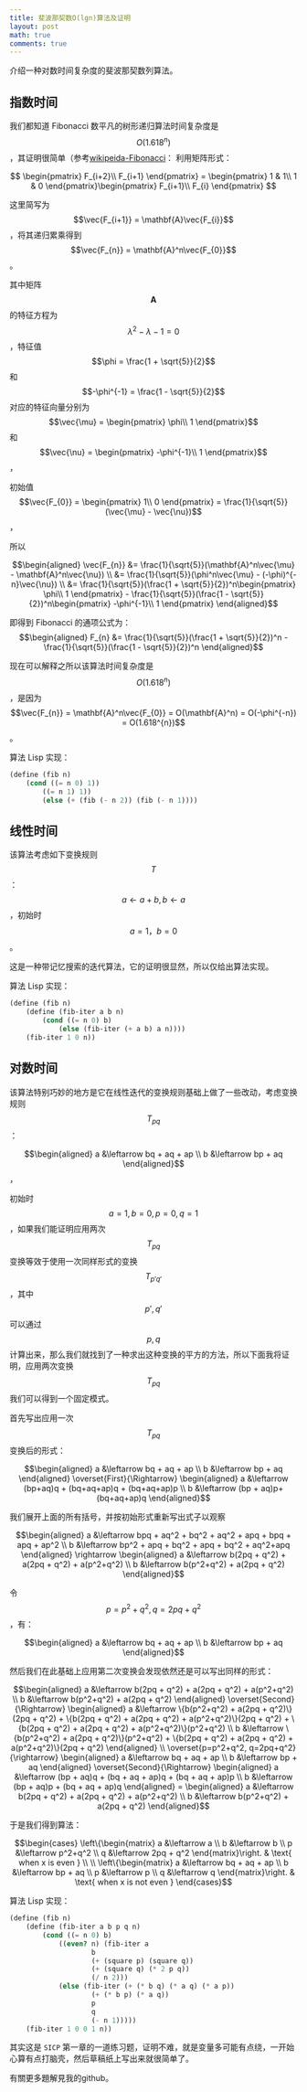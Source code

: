 ```yaml
---
title: 斐波那契数O(lgn)算法及证明
layout: post
math: true
comments: true
---
```


介绍一种对数时间复杂度的斐波那契数列算法。

## 指数时间
我们都知道 Fibonacci 数平凡的树形递归算法时间复杂度是 $$O(1.618^{n})$$，其证明很简单（参考[wikipeida-Fibonacci](https://en.wikipedia.org/wiki/Fibonacci_number#Matrix_form)：
利用矩阵形式：

$$
\begin{pmatrix}
F_{i+2}\\ 
F_{i+1}
\end{pmatrix} = \begin{pmatrix}
1 & 1\\ 
1 & 0
\end{pmatrix}\begin{pmatrix}
F_{i+1}\\ 
F_{i}
\end{pmatrix}
$$

这里简写为 $$\vec{F_{i+1}} = \mathbf{A}\vec{F_{i}}$$，将其递归累乘得到 $$\vec{F_{n}} = \mathbf{A}^n\vec{F_{0}}$$。

其中矩阵 $$\mathbf{A}$$ 的特征方程为 $$\lambda^2 - \lambda - 1 = 0$$，特征值 $$\phi = \frac{1 + \sqrt{5}}{2}$$ 和 $$-\phi^{-1} = \frac{1 - \sqrt{5}}{2}$$ 对应的特征向量分别为 $$\vec{\mu} = \begin{pmatrix}
\phi\\ 
1
\end{pmatrix}$$ 和 $$\vec{\nu} = \begin{pmatrix}
-\phi^{-1}\\ 
1
\end{pmatrix}$$，

初始值 $$\vec{F_{0}} = \begin{pmatrix}
1\\ 
0
\end{pmatrix} = \frac{1}{\sqrt{5}}(\vec{\mu} - \vec{\nu})$$，

所以

$$\begin{aligned}
\vec{F_{n}} &= \frac{1}{\sqrt{5}}(\mathbf{A}^n\vec{\mu} - \mathbf{A}^n\vec{\nu}) \\
&= \frac{1}{\sqrt{5}}(\phi^n\vec{\mu} - (-\phi)^{-n}\vec{\nu}) \\
&= \frac{1}{\sqrt{5}}(\frac{1 + \sqrt{5}}{2})^n\begin{pmatrix}
\phi\\ 
1
\end{pmatrix} - \frac{1}{\sqrt{5}}(\frac{1 - \sqrt{5}}{2})^n\begin{pmatrix}
-\phi^{-1}\\ 
1
\end{pmatrix}
\end{aligned}$$

即得到 Fibonacci 的通项公式为：
$$\begin{aligned}
F_{n} &= \frac{1}{\sqrt{5}}(\frac{1 + \sqrt{5}}{2})^n - \frac{1}{\sqrt{5}}(\frac{1 - \sqrt{5}}{2})^n
\end{aligned}$$

现在可以解释之所以该算法时间复杂度是 $$O(1.618^{n})$$，是因为 $$\vec{F_{n}} = \mathbf{A}^n\vec{F_{0}} = O(\mathbf{A}^n) = O(-\phi^{-n}) = O(1.618^{n})$$。

算法 Lisp 实现：

```scheme
(define (fib n)
	(cond ((= n 0) 1))
		((= n 1) 1))
		(else (+ (fib (- n 2)) (fib (- n 1))))
```

## 线性时间
该算法考虑如下变换规则$$T$$： $$a\leftarrow a + b, b \leftarrow a$$，初始时 $$a=1，b=0$$。

这是一种带记忆搜索的迭代算法，它的证明很显然，所以仅给出算法实现。

算法 Lisp 实现：

```scheme
(define (fib n)
	(define (fib-iter a b n)
		(cond ((= n 0) b)
			(else (fib-iter (+ a b) a n))))
	(fib-iter 1 0 n))
```

## 对数时间
该算法特别巧妙的地方是它在线性迭代的变换规则基础上做了一些改动，考虑变换规则 $$T_{pq}$$ ：

$$\begin{aligned}
a &\leftarrow bq + aq + ap \\
b &\leftarrow bp + aq
\end{aligned}$$，

初始时 $$a=1, b=0, p=0, q=1$$，如果我们能证明应用两次 $$T_{pq}$$ 变换等效于使用一次同样形式的变换 $$T_{p'q'}$$，其中 $$p', q'$$ 可以通过 $$p, q$$ 计算出来，那么我们就找到了一种求出这种变换的平方的方法，所以下面我将证明，应用两次变换 $$T_{pq}$$ 我们可以得到一个固定模式。

首先写出应用一次 $$T_{pq}$$ 变换后的形式：

$$\begin{aligned}
a &\leftarrow bq + aq + ap \\
b &\leftarrow bp + aq
\end{aligned} \overset{First}{\Rightarrow} \begin{aligned}
a &\leftarrow (bp+aq)q + (bq+aq+ap)q + (bq+aq+ap)p \\
b &\leftarrow (bp + aq)p+ (bq+aq+ap)q
\end{aligned}$$

我们展开上面的所有括号，并按初始形式重新写出式子以观察

$$\begin{aligned}
a &\leftarrow bpq + aq^2 + bq^2 + aq^2 + apq + bpq + apq + ap^2 \\
b &\leftarrow bp^2 + apq + bq^2 + apq + bq^2 + aq^2+apq
\end{aligned} \rightarrow \begin{aligned}
a &\leftarrow b(2pq + q^2) + a(2pq + q^2) + a(p^2+q^2) \\
b &\leftarrow b(p^2+q^2) + a(2pq + q^2)
\end{aligned}$$

令 $$p = p^2+q^2, q = 2pq + q^2$$，有：

$$\begin{aligned}
a &\leftarrow bq + aq + ap \\
b &\leftarrow bp + aq
\end{aligned}$$

然后我们在此基础上应用第二次变换会发现依然还是可以写出同样的形式：

$$\begin{aligned}
a &\leftarrow b(2pq + q^2) + a(2pq + q^2) + a(p^2+q^2) \\
b &\leftarrow b(p^2+q^2) + a(2pq + q^2)
\end{aligned} \overset{Second}{\Rightarrow} \begin{aligned}
a &\leftarrow \{b(p^2+q^2) + a(2pq + q^2)\}(2pq + q^2) + \{b(2pq + q^2) + a(2pq + q^2) + a(p^2+q^2)\}(2pq + q^2) + \{b(2pq + q^2) + a(2pq + q^2) + a(p^2+q^2)\}(p^2+q^2) \\
b &\leftarrow \{b(p^2+q^2) + a(2pq + q^2)\}(p^2+q^2) + \{b(2pq + q^2) + a(2pq + q^2) + a(p^2+q^2)\}(2pq + q^2)
\end{aligned} \\
\overset{p=p^2+q^2, q=2pq+q^2}{\rightarrow} \begin{aligned}
a &\leftarrow bq + aq + ap \\
b &\leftarrow bp + aq
\end{aligned} \overset{Second}{\Rightarrow} \begin{aligned}
a &\leftarrow (bp + aq)q + (bq + aq + ap)q + (bq + aq + ap)p \\
b &\leftarrow (bp + aq)p + (bq + aq + ap)q
\end{aligned} = \begin{aligned}
a &\leftarrow b(2pq + q^2) + a(2pq + q^2) + a(p^2+q^2) \\
b &\leftarrow b(p^2+q^2) + a(2pq + q^2)
\end{aligned}$$

于是我们得到算法：

$$\begin{cases}
\left\{\begin{matrix}
a &\leftarrow a \\
b &\leftarrow b \\
p &\leftarrow p^2+q^2 \\ 
q &\leftarrow 2pq + q^2
\end{matrix}\right. & \text{ when x is even }  \\ \\ 
\left\{\begin{matrix}
a &\leftarrow bq + aq + ap \\ 
b &\leftarrow bp + aq \\
p &\leftarrow p \\
q &\leftarrow q
\end{matrix}\right. & \text{ when x is not even }
\end{cases}$$

算法 Lisp 实现：

```scheme
(define (fib n)
	(define (fib-iter a b p q n)
		(cond ((= n 0) b)
			((even? n) (fib-iter a
					b
					(+ (square p) (square q))
					(+ (square q) (* 2 p q))
					(/ n 2)))
			(else (fib-iter (+ (* b q) (* a q) (* a p))
					(+ (* b p) (* a q))
					p
					q
					(- n 1)))))
	(fib-iter 1 0 0 1 n))
```

其实这是 `SICP` 第一章的一道练习题，证明不难，就是变量多可能有点绕，一开始心算有点打脑壳，然后草稿纸上写出来就很简单了。

有關更多題解見我的github。
